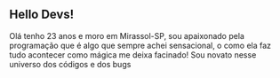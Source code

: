 Hello Devs!
-------------------------------------------
Olá tenho 23 anos e moro em Mirassol-SP, sou apaixonado pela programação que é algo que sempre achei sensacional, o como ela faz tudo acontecer como mágica me deixa facinado! Sou novato nesse universo dos códigos e dos bugs
